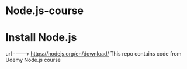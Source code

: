 # Node.js-course

# Install Node.js 
url ----> https://nodejs.org/en/download/
This repo contains code from Udemy Node.js course 
